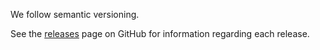 We follow semantic versioning.

See the [releases](https://github.com/ctrlplusb/easy-peasy/releases) page on GitHub for information regarding each release.